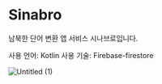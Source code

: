 # Sinabro

남북한 단어 변환 앱 서비스 시나브로입니다.

사용 언어: Kotlin
사용 기술: Firebase-firestore

![Untitled (1)](https://user-images.githubusercontent.com/15646373/191775878-9aa461d4-3f03-475e-8373-5fd5750e447e.jpg)
